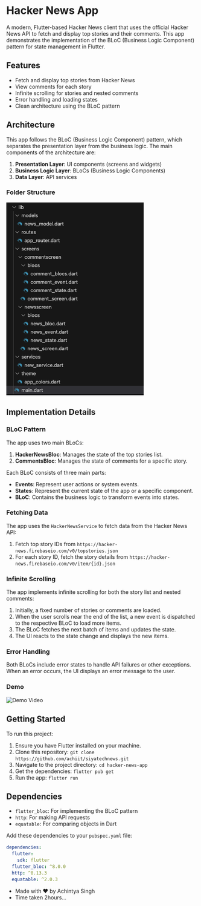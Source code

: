 # Hacker News App

A modern, Flutter-based Hacker News client that uses the official Hacker News API to fetch and display top stories and their comments. This app demonstrates the implementation of the BLoC (Business Logic Component) pattern for state management in Flutter.

## Features

- Fetch and display top stories from Hacker News
- View comments for each story
- Infinite scrolling for stories and nested comments
- Error handling and loading states
- Clean architecture using the BLoC pattern

## Architecture

This app follows the BLoC (Business Logic Component) pattern, which separates the presentation layer from the business logic. The main components of the architecture are:

1. **Presentation Layer**: UI components (screens and widgets)
2. **Business Logic Layer**: BLoCs (Business Logic Components)
3. **Data Layer**: API services

### Folder Structure

![Folder Structure](https://github.com/achiit/siyatechnews/blob/main/assets/appimages/Screenshot%202024-08-27%20at%204.09.10%20AM.png)


## Implementation Details

### BLoC Pattern

The app uses two main BLoCs:

1. **HackerNewsBloc**: Manages the state of the top stories list.
2. **CommentsBloc**: Manages the state of comments for a specific story.

Each BLoC consists of three main parts:

- **Events**: Represent user actions or system events.
- **States**: Represent the current state of the app or a specific component.
- **BLoC**: Contains the business logic to transform events into states.

### Fetching Data

The app uses the `HackerNewsService` to fetch data from the Hacker News API:

1. Fetch top story IDs from `https://hacker-news.firebaseio.com/v0/topstories.json`
2. For each story ID, fetch the story details from `https://hacker-news.firebaseio.com/v0/item/{id}.json`

### Infinite Scrolling

The app implements infinite scrolling for both the story list and nested comments:

1. Initially, a fixed number of stories or comments are loaded.
2. When the user scrolls near the end of the list, a new event is dispatched to the respective BLoC to load more items.
3. The BLoC fetches the next batch of items and updates the state.
4. The UI reacts to the state change and displays the new items.

### Error Handling

Both BLoCs include error states to handle API failures or other exceptions. When an error occurs, the UI displays an error message to the user.

### Demo

![Demo Video](https://github.com/achiit/siyatechnews/blob/main/assets/appimages/demo.gif)

## Getting Started

To run this project:

1. Ensure you have Flutter installed on your machine.
2. Clone this repository: `git clone https://github.com/achiit/siyatechnews.git`
3. Navigate to the project directory: `cd hacker-news-app`
4. Get the dependencies: `flutter pub get`
5. Run the app: `flutter run`

## Dependencies

- `flutter_bloc`: For implementing the BLoC pattern
- `http`: For making API requests
- `equatable`: For comparing objects in Dart

Add these dependencies to your `pubspec.yaml` file:

```yaml
dependencies:
  flutter:
    sdk: flutter
  flutter_bloc: ^8.0.0
  http: ^0.13.3
  equatable: ^2.0.3
```

- Made with ❤️ by Achintya Singh
- Time taken 2hours...
